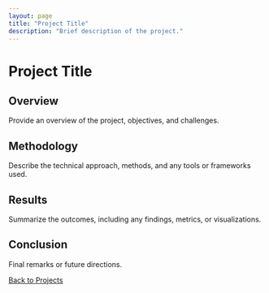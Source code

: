 ```yaml
---
layout: page
title: "Project Title"
description: "Brief description of the project."
---
```

# Project Title

## Overview
Provide an overview of the project, objectives, and challenges.

## Methodology
Describe the technical approach, methods, and any tools or frameworks used.

## Results
Summarize the outcomes, including any findings, metrics, or visualizations.

## Conclusion
Final remarks or future directions.

[Back to Projects](/projects)
